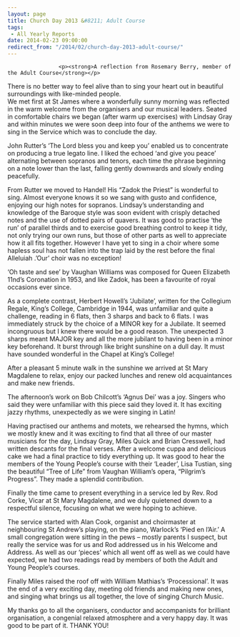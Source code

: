```yaml
---
layout: page
title: Church Day 2013 &#8211; Adult Course
tags: 
 - All Yearly Reports
date: 2014-02-23 09:00:00
redirect_from: "/2014/02/church-day-2013-adult-course/"
---
```

<section>

                    
                    <p><strong>A reflection from Rosemary Berry, member of the Adult Course</strong></p>
<p>There is no better way to feel alive than to sing your heart out in beautiful surroundings with like-minded people.<br />
We met first at St James where a wonderfully sunny morning was reflected in the warm welcome from the organisers and our musical leaders. Seated in comfortable chairs we began (after warm up exercises)  with Lindsay Gray and within minutes we were soon deep into four of the anthems we were to sing in the Service which was to conclude the day.</p>
<p>John Rutter’s ‘The Lord bless you and keep you’ enabled us to concentrate on producing a true legato line. I liked the echoed ‘and give you peace’ alternating between sopranos and tenors, each time the phrase beginning on a note lower than the last, falling gently downwards and slowly ending peacefully.</p>
<p>From Rutter we moved to Handel! His “Zadok the Priest” is  wonderful to sing. Almost everyone knows it so we sang with gusto and confidence, enjoying our high notes for sopranos. Lindsay’s understanding and knowledge of the Baroque style was soon evident with crisply detached notes and the use of dotted pairs of quavers. It was good to practise ‘the run’ of parallel thirds and to exercise good breathing control to keep it tidy, not only trying our own runs, but those of other parts as well to appreciate how it all fits together. However I have yet to sing in a choir where some hapless soul has not fallen into the trap laid by  the rest before the final Alleluiah .’Our’ choir was no exception!</p>
<p>‘Oh taste and see’ by Vaughan Williams was composed for Queen Elizabeth 11nd’s Coronation in 1953, and like Zadok, has been a favourite of royal occasions ever since.</p>
<p>As a complete contrast, Herbert Howell’s ‘Jubilate’, written for the Collegium Regale, King’s College, Cambridge in 1944, was unfamiliar and quite a challenge, reading in 6 flats, then 3 sharps and back to 6 flats. I was immediately struck by the choice of a MINOR key for a Jubilate. It seemed incongruous but I knew there would be a good reason. The unexpected 3 sharps meant MAJOR key and all the more jubilant to having been in a minor key beforehand. It burst through like bright sunshine on a dull day. It must have sounded wonderful in the Chapel at King’s College!</p>
<p>After a pleasant 5 minute walk in the sunshine we arrived at St Mary Magdalene to relax, enjoy our packed lunches and renew old acquaintances and make new friends.</p>
<p>The afternoon’s work on Bob Chilcott’s ‘Agnus Dei’ was a joy. Singers who said they were unfamiliar with this piece said they loved it. It has exciting jazzy rhythms, unexpectedly as we were singing in Latin!</p>
<p>Having practised our anthems and motets, we rehearsed the hymns, which we mostly knew and it was exciting to find that all three of our master musicians for the day, Lindsay Gray, Miles Quick and Brian Cresswell, had written descants for the final verses. After a welcome cuppa and delicious cake we had a final practice to tidy everything up. It was good to hear the members of the Young People’s course with their ‘Leader’, Lisa Tustian, sing the beautiful “Tree of Life” from Vaughan William’s opera, “Pilgrim’s Progress”. They made a splendid contribution.</p>
<p>Finally the time came to present everything in a service led by Rev. Rod Corke, Vicar at St Mary Magdalene, and we duly quietened down to a respectful silence, focusing on what we were hoping to achieve.</p>
<p>The service started with Alan Cook, organist and choirmaster at neighbouring St Andrew’s playing, on the piano, Warlock’s ‘Pied en l’Air.’  A small congregation were sitting in the pews – mostly parents I suspect, but really the service was for us and Rod addressed us in his Welcome and Address. As well as our ‘pieces’ which all went off as well as we could have expected, we had two readings read by members of both the Adult and Young People’s courses.</p>
<p>Finally Miles raised the roof off with William Mathias’s ‘Processional’. It was the end of a very exciting day, meeting old friends and making new ones, and singing what brings us all together, the love of singing Church Music.</p>
<p>My thanks go to all the organisers, conductor and accompanists for brilliant organisation, a congenial relaxed atmosphere and a very happy day. It was good to be part of it. THANK YOU!</p>

                
</section>
